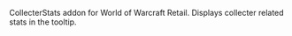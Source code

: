 CollecterStats addon for World of Warcraft Retail.
Displays collecter related stats in the tooltip.
